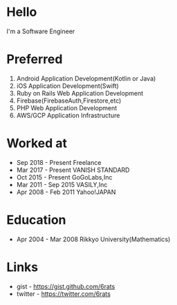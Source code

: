 # Hello
I'm a Software Engineer

# Preferred
1. Android Application Development(Kotlin or Java)
2. iOS Application Development(Swift)
3. Ruby on Rails Web Application Development
4. Firebase(FirebaseAuth,Firestore,etc)
5. PHP Web Application Development
6. AWS/GCP Application Infrastructure

# Worked at
* Sep 2018 - Present Freelance
* Mar 2017 - Present VANISH STANDARD
* Oct 2015 - Present GoGoLabs,Inc
* Mar 2011 - Sep 2015 VASILY,Inc
* Apr 2008 - Feb 2011 Yahoo!JAPAN 

# Education
* Apr 2004 - Mar 2008 Rikkyo University(Mathematics)

# Links
* gist - https://gist.github.com/6rats
* twitter - https://twitter.com/6rats
